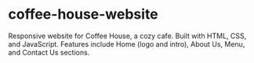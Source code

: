 # coffee-house-website
Responsive website for Coffee House, a cozy cafe. Built with HTML, CSS, and JavaScript. Features include Home (logo and intro), About Us, Menu, and Contact Us sections.
